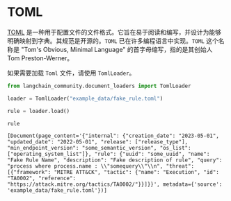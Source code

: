 # TOML

[TOML](https://en.wikipedia.org/wiki/TOML) 是一种用于配置文件的文件格式。它旨在易于阅读和编写，并设计为能够明确映射到字典。其规范是开源的。`TOML` 已在许多编程语言中实现。`TOML` 这个名称是 "Tom's Obvious, Minimal Language" 的首字母缩写，指的是其创始人 Tom Preston-Werner。

如果需要加载 `Toml` 文件，请使用 `TomlLoader`。

```python
from langchain_community.document_loaders import TomlLoader
```

```python
loader = TomlLoader("example_data/fake_rule.toml")
```

```python
rule = loader.load()
```

```python
rule
```

```output
[Document(page_content='{"internal": {"creation_date": "2023-05-01", "updated_date": "2022-05-01", "release": ["release_type"], "min_endpoint_version": "some_semantic_version", "os_list": ["operating_system_list"]}, "rule": {"uuid": "some_uuid", "name": "Fake Rule Name", "description": "Fake description of rule", "query": "process where process.name : \\"somequery\\"\\n", "threat": [{"framework": "MITRE ATT&CK", "tactic": {"name": "Execution", "id": "TA0002", "reference": "https://attack.mitre.org/tactics/TA0002/"}}]}}', metadata={'source': 'example_data/fake_rule.toml'})]
```